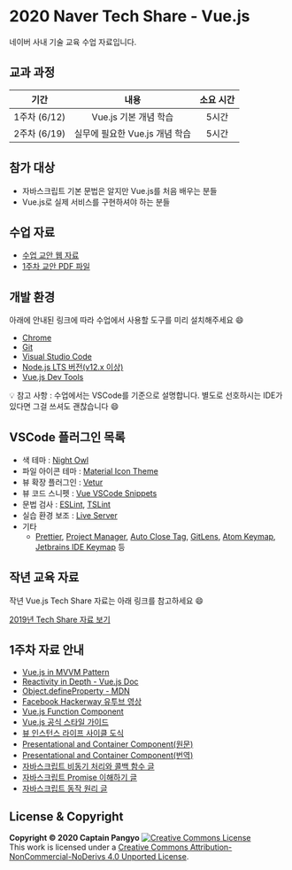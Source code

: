 # 2020 Naver Tech Share - Vue.js

네이버 사내 기술 교육 수업 자료입니다.

## 교과 과정

|     **기간**     |                **내용**                | **소요 시간** |
|:------------:|:----------------------------------:|:---------:|
| 1주차 (6/12) |       Vue.js 기본 개념 학습      |   5시간   |
| 2주차 (6/19) | 실무에 필요한 Vue.js 개념 학습 |   5시간   |

## 참가 대상

- 자바스크립트 기본 문법은 알지만 Vue.js를 처음 배우는 분들
- Vue.js로 실제 서비스를 구현하셔야 하는 분들

## 수업 자료

- [수업 교안 웹 자료](https://joshua1988.github.io/vue-camp)
- [1주차 교안 PDF 파일](./slides/[TECH_SHARE]_1주차_Vue_교안.pdf)

## 개발 환경

아래에 안내된 링크에 따라 수업에서 사용할 도구를 미리 설치해주세요 😄

- [Chrome](https://www.google.com/intl/ko/chrome/)
- [Git](https://git-scm.com/downloads)
- [Visual Studio Code](https://code.visualstudio.com/)
- [Node.js LTS 버전(v12.x 이상)](https://nodejs.org/ko/)
- [Vue.js Dev Tools](https://chrome.google.com/webstore/detail/vuejs-devtools/nhdogjmejiglipccpnnnanhbledajbpd)

💡 참고 사항 : 수업에서는 VSCode를 기준으로 설명합니다. 별도로 선호하시는 IDE가 있다면 그걸 쓰셔도 괜찮습니다 😄

## VSCode 플러그인 목록

- 색 테마 : [Night Owl](https://marketplace.visualstudio.com/items?itemName=sdras.night-owl)
- 파일 아이콘 테마 : [Material Icon Theme](https://marketplace.visualstudio.com/items?itemName=PKief.material-icon-theme)
- 뷰 확장 플러그인 : [Vetur](https://marketplace.visualstudio.com/items?itemName=octref.vetur)
- 뷰 코드 스니펫 : [Vue VSCode Snippets](https://marketplace.visualstudio.com/items?itemName=sdras.vue-vscode-snippets)
- 문법 검사 : [ESLint](https://marketplace.visualstudio.com/items?itemName=dbaeumer.vscode-eslint), [TSLint](https://marketplace.visualstudio.com/items?itemName=eg2.tslint)
- 실습 환경 보조 : [Live Server](https://marketplace.visualstudio.com/items?itemName=ritwickdey.LiveServer)
- 기타
  - [Prettier](https://marketplace.visualstudio.com/items?itemName=esbenp.prettier-vscode), [Project Manager](https://marketplace.visualstudio.com/items?itemName=alefragnani.project-manager), [Auto Close Tag](https://marketplace.visualstudio.com/items?itemName=formulahendry.auto-close-tag), [GitLens](https://marketplace.visualstudio.com/items?itemName=eamodio.gitlens), [Atom Keymap](https://marketplace.visualstudio.com/items?itemName=ms-vscode.atom-keybindings), [Jetbrains IDE Keymap](https://marketplace.visualstudio.com/items?itemName=isudox.vscode-jetbrains-keybindings) 등

## 작년 교육 자료

작년 Vue.js Tech Share 자료는 아래 링크를 참고하세요 😄

[2019년 Tech Share 자료 보기](https://github.com/joshua1988/naver-vue)

## 1주차 자료 안내

- [Vue.js in MVVM Pattern](https://v1.vuejs.org/guide/overview.html#Reactive-Data-Binding)
- [Reactivity in Depth - Vue.js Doc](https://vuejs.org/v2/guide/reactivity.html)
- [Object.defineProperty - MDN](https://developer.mozilla.org/en-US/docs/Web/JavaScript/Reference/Global_Objects/Object/defineProperty)
- [Facebook Hackerway 유투브 영상](https://www.youtube.com/watch?v=nYkdrAPrdcw)
- [Vue.js Function Component](https://vuejs.org/v2/guide/render-function.html#Functional-Components)
- [Vue.js 공식 스타일 가이드](https://vuejs.org/v2/style-guide/)
- [뷰 인스턴스 라이프 사이클 도식](https://vuejs.org/v2/guide/instance.html#Lifecycle-Diagram)
- [Presentational and Container Component(원문)](https://medium.com/@dan_abramov/smart-and-dumb-components-7ca2f9a7c7d0)
- [Presentational and Container Component(번역)](https://blueshw.github.io/2017/06/26/presentaional-component-container-component/)
- [자바스크립트 비동기 처리와 콜백 함수 글](https://joshua1988.github.io/web-development/javascript/javascript-asynchronous-operation/)
- [자바스크립트 Promise 이해하기 글](https://joshua1988.github.io/web-development/javascript/promise-for-beginners/)
- [자바스크립트 동작 원리 글](https://joshua1988.github.io/web-development/translation/javascript/how-js-works-inside-engine/)

## License & Copyright

**Copyright © 2020 Captain Pangyo**
<a rel="license" href="http://creativecommons.org/licenses/by-nc-nd/4.0/"><img alt="Creative Commons License" style="border-width:0" src="https://i.creativecommons.org/l/by-nc-nd/4.0/88x31.png" /></a><br />This work is licensed under a <a rel="license" href="http://creativecommons.org/licenses/by-nc-nd/4.0/">Creative Commons Attribution-NonCommercial-NoDerivs 4.0 Unported License</a>.
